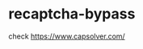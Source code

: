# recaptcha-bypass
check https://www.capsolver.com/ 



















                                                                                                                                                                                                             